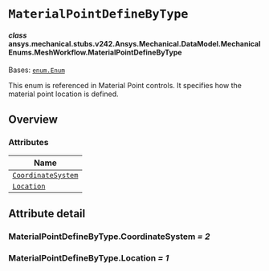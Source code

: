 # `MaterialPointDefineByType`

<a id="ansys.mechanical.stubs.v242.Ansys.Mechanical.DataModel.MechanicalEnums.MeshWorkflow.MaterialPointDefineByType"></a>

#### *class* ansys.mechanical.stubs.v242.Ansys.Mechanical.DataModel.MechanicalEnums.MeshWorkflow.MaterialPointDefineByType

Bases: [`enum.Enum`](https://docs.python.org/3/library/enum.html#enum.Enum)

This enum is referenced in Material Point controls. It specifies how the material point location is defined.

<!-- !! processed by numpydoc !! -->

<a id="overview"></a>

## Overview

### Attributes

| Name |
| --------------------------------------------------------------------- |
| [`CoordinateSystem`](#MaterialPointDefineByType.CoordinateSystem) |
| [`Location`](#MaterialPointDefineByType.Location) |

<a id="attribute-detail"></a>

## Attribute detail

<a id="MaterialPointDefineByType.CoordinateSystem"></a>

### MaterialPointDefineByType.CoordinateSystem *= 2*

<a id="MaterialPointDefineByType.Location"></a>

### MaterialPointDefineByType.Location *= 1*


